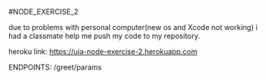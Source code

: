 #NODE_EXERCISE_2

due to problems with personal computer(new os and Xcode not working) i had a classmate help me push my code to my repository.

heroku link: https://uia-node-exercise-2.herokuapp.com


ENDPOINTS:
/greet/params

